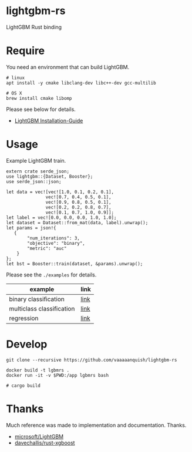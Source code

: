 # lightgbm-rs
LightGBM Rust binding


# Require

You need an environment that can build LightGBM.

```
# linux
apt install -y cmake libclang-dev libc++-dev gcc-multilib

# OS X
brew install cmake libomp
```

Please see below for details.
- [LightGBM Installation-Guide](https://lightgbm.readthedocs.io/en/latest/Installation-Guide.html)



# Usage

Example LightGBM train.
```
extern crate serde_json;
use lightgbm::{Dataset, Booster};
use serde_json::json;

let data = vec![vec![1.0, 0.1, 0.2, 0.1],
               vec![0.7, 0.4, 0.5, 0.1],
               vec![0.9, 0.8, 0.5, 0.1],
               vec![0.2, 0.2, 0.8, 0.7],
               vec![0.1, 0.7, 1.0, 0.9]];
let label = vec![0.0, 0.0, 0.0, 1.0, 1.0];
let dataset = Dataset::from_mat(data, label).unwrap();
let params = json!{
   {
        "num_iterations": 3,
        "objective": "binary",
        "metric": "auc"
    }
};
let bst = Booster::train(dataset, &params).unwrap();
```

Please see the `./examples` for details.

|example|link|
|---|---|
|binary classification|[link](https://github.com/vaaaaanquish/lightgbm-rs/blob/main/examples/binary_classification/src/main.rs)|
|multiclass classification|[link](https://github.com/vaaaaanquish/lightgbm-rs/blob/main/examples/multiclass_classification/src/main.rs)|
|regression|[link](https://github.com/vaaaaanquish/lightgbm-rs/blob/main/examples/regression/src/main.rs)|



# Develop

```
git clone --recursive https://github.com/vaaaaanquish/lightgbm-rs
```

```
docker build -t lgbmrs .
docker run -it -v $PWD:/app lgbmrs bash

# cargo build
```


# Thanks

Much reference was made to implementation and documentation. Thanks.

- [microsoft/LightGBM](https://github.com/microsoft/LightGBM)
- [davechallis/rust-xgboost](https://github.com/davechallis/rust-xgboost)
